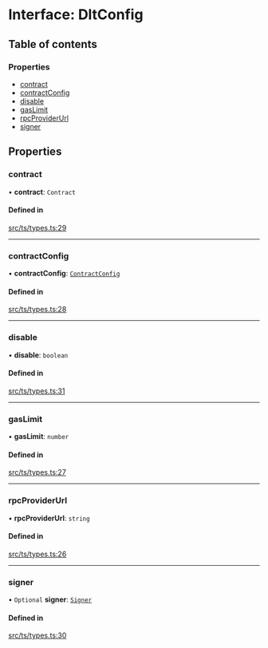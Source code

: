# Interface: DltConfig

## Table of contents

### Properties

- [contract](DltConfig.md#contract)
- [contractConfig](DltConfig.md#contractconfig)
- [disable](DltConfig.md#disable)
- [gasLimit](DltConfig.md#gaslimit)
- [rpcProviderUrl](DltConfig.md#rpcproviderurl)
- [signer](DltConfig.md#signer)

## Properties

### contract

• **contract**: `Contract`

#### Defined in

[src/ts/types.ts:29](https://gitlab.com/i3-market/code/wp3/t3.2/conflict-resolution/non-repudiation-protocol/-/blob/b9ca89b/src/ts/types.ts#L29)

___

### contractConfig

• **contractConfig**: [`ContractConfig`](ContractConfig.md)

#### Defined in

[src/ts/types.ts:28](https://gitlab.com/i3-market/code/wp3/t3.2/conflict-resolution/non-repudiation-protocol/-/blob/b9ca89b/src/ts/types.ts#L28)

___

### disable

• **disable**: `boolean`

#### Defined in

[src/ts/types.ts:31](https://gitlab.com/i3-market/code/wp3/t3.2/conflict-resolution/non-repudiation-protocol/-/blob/b9ca89b/src/ts/types.ts#L31)

___

### gasLimit

• **gasLimit**: `number`

#### Defined in

[src/ts/types.ts:27](https://gitlab.com/i3-market/code/wp3/t3.2/conflict-resolution/non-repudiation-protocol/-/blob/b9ca89b/src/ts/types.ts#L27)

___

### rpcProviderUrl

• **rpcProviderUrl**: `string`

#### Defined in

[src/ts/types.ts:26](https://gitlab.com/i3-market/code/wp3/t3.2/conflict-resolution/non-repudiation-protocol/-/blob/b9ca89b/src/ts/types.ts#L26)

___

### signer

• `Optional` **signer**: [`Signer`](Signer.md)

#### Defined in

[src/ts/types.ts:30](https://gitlab.com/i3-market/code/wp3/t3.2/conflict-resolution/non-repudiation-protocol/-/blob/b9ca89b/src/ts/types.ts#L30)
